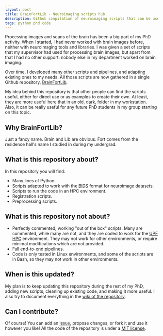 ```yaml
---
layout: post
title: BrainFortLib - Neuroimaging scripts hub
description: Github compilation of neuroimaging scripts that can be useful.
tags: python phd code 
---
```


Processing images and scans of the brain has been a big part of my PhD activity. When I started, I had never worked with brain images before, neither with neuroimaging tools and libraries. I was given a set of scripts that my supervisor had used for processing brain images, but apart from that I had no other support: nobody else in my department worked on brain imaging.

Over time, I developed many other scripts and pipelines, and adapting existing ones to my needs. All those scripts are now gathered in a single Github repository, [BrainFortLib](https://github.com/GerardMJuan/BrainFortLib-neuroimage-hub).

My idea behind this repository is that other people can find the scripts useful, either for direct use or as examples to create their own. At least, they are more useful here that in an old, dark, folder in my workstation. Also, it can be really useful for any future PhD students in my group starting on this topic.

## Why BrainFortLib?

Just a fancy name. Brain and Lib are obvious. Fort comes from the residence hall's name I studied in during my undergrad.

## What is this repository about?

In this repository you will find:
* Many lines of Python.
* Scripts adapted to work with the [BIDS](http://bids.neuroimaging.io/) format for neuroimage datasets.
* Scripts to run the code in an HPC environment.
* Registration scripts.
* Preprocessing scripts.

## What is this repository not about?
* Perfectly commented, working "out of the box" scripts. Many are commented, while many are not, and they are coded to work for the [UPF HPC](https://guiesbibtic.upf.edu/recerca/hpc/home) environment. They may not work for other environments, or require minimal modifications which are not provided.
* Full end-to-end pipelines.
* Code is only tested in Linux environments, and some of the scripts are in Bash, so they may not work in other environments.

## When is this updated?
My plan is to keep updating this repository during the rest of my PhD, adding new scripts, cleaning up existing code, and making it more useful. I also try to document everything in the [wiki of the repository](https://github.com/GerardMJuan/BrainFortLib-neuroimage-hub/wiki).

## Can I contribute?
Of course! You can add an [issue](https://github.com/GerardMJuan/BrainFortLib-neuroimage-hub/issues), propose changes, or fork it and use it however you like! All the code of the repository is under a [MIT license](https://github.com/GerardMJuan/BrainFortLib-neuroimage-hub/blob/master/LICENSE).
